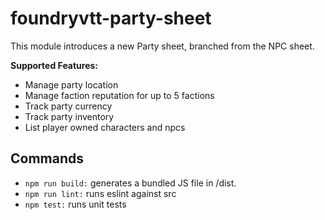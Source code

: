 # foundryvtt-party-sheet

This module introduces a new Party sheet, branched from the NPC sheet.

**Supported Features:**

- Manage party location
- Manage faction reputation for up to 5 factions
- Track party currency
- Track party inventory
- List player owned characters and npcs

## Commands

- `npm run build:` generates a bundled JS file in /dist.
- `npm run lint:` runs eslint against src
- `npm test:` runs unit tests
